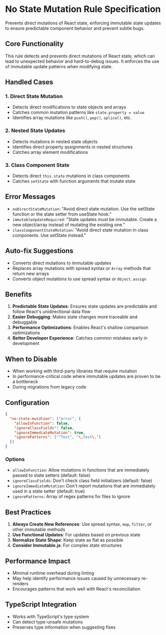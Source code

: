 # No State Mutation Rule Specification

Prevents direct mutations of React state, enforcing immutable state updates to ensure predictable component behavior and prevent subtle bugs.

## Core Functionality

This rule detects and prevents direct mutations of React state, which can lead to unexpected behavior and hard-to-debug issues. It enforces the use of immutable update patterns when modifying state.

## Handled Cases

### 1. Direct State Mutation

- Detects direct modifications to state objects and arrays
- Catches common mutation patterns like `state.property = value`
- Identifies array mutations like `push()`, `pop()`, `splice()`, etc.

### 2. Nested State Updates

- Detects mutations in nested state objects
- Identifies direct property assignments in nested structures
- Catches array element modifications

### 3. Class Component State

- Detects direct `this.state` mutations in class components
- Catches `setState` with function arguments that mutate state

## Error Messages

- `noDirectStateMutation`: "Avoid direct state mutation. Use the setState function or the state setter from useState hook."
- `immutableUpdateRequired`: "State updates must be immutable. Create a new object/array instead of mutating the existing one."
- `classComponentStateMutation`: "Avoid direct state mutation in class components. Use setState instead."

## Auto-fix Suggestions

- Converts direct mutations to immutable updates
- Replaces array mutations with spread syntax or `Array` methods that return new arrays
- Converts object mutations to use spread syntax or `Object.assign`

## Benefits

1. **Predictable State Updates**: Ensures state updates are predictable and follow React's unidirectional data flow
2. **Easier Debugging**: Makes state changes more traceable and debuggable
3. **Performance Optimizations**: Enables React's shallow comparison optimizations
4. **Better Developer Experience**: Catches common mistakes early in development

## When to Disable

- When working with third-party libraries that require mutation
- In performance-critical code where immutable updates are proven to be a bottleneck
- During migrations from legacy code

## Configuration

```json
{
  "no-state-mutation": ["error", {
    "allowInFunction": false,
    "ignoreClassFields": false,
    "ignoreImmediateMutation": true,
    "ignorePatterns": ["^Test", "\.test\."]
  }]
}
```

### Options

- `allowInFunction`: Allow mutations in functions that are immediately passed to state setters (default: false)
- `ignoreClassFields`: Don't check class field initializers (default: false)
- `ignoreImmediateMutation`: Don't report mutations that are immediately used in a state setter (default: true)
- `ignorePatterns`: Array of regex patterns for files to ignore

## Best Practices

1. **Always Create New References**: Use spread syntax, `map`, `filter`, or other immutable methods
2. **Use Functional Updates**: For updates based on previous state
3. **Normalize State Shape**: Keep state as flat as possible
4. **Consider Immutable.js**: For complex state structures

## Performance Impact

- Minimal runtime overhead during linting
- May help identify performance issues caused by unnecessary re-renders
- Encourages patterns that work well with React's reconciliation

## TypeScript Integration

- Works with TypeScript's type system
- Can detect type-unsafe mutations
- Preserves type information when suggesting fixes
